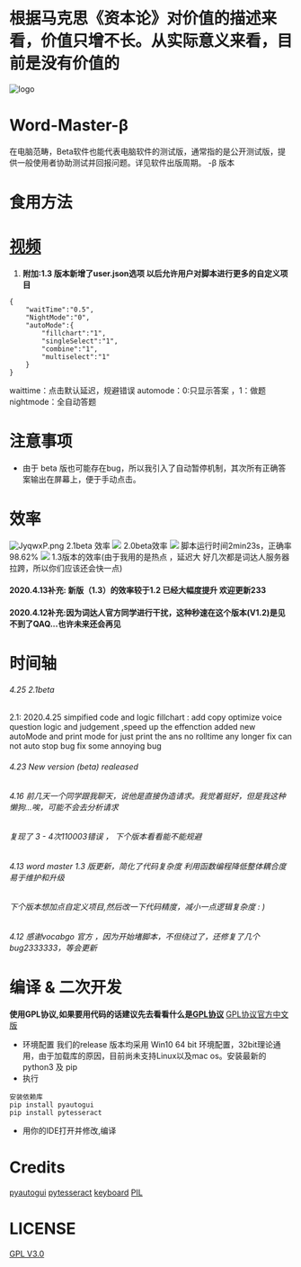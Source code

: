 # 根据马克思《资本论》对价值的描述来看，价值只增不长。从实际意义来看，目前是没有价值的
![logo](https://s1.ax1x.com/2020/04/08/GRyPCq.png "logo")
# Word-Master-β
在电脑范畴，Beta软件也能代表电脑软件的测试版，通常指的是公开测试版，提供一般使用者协助测试并回报问题。详见软件出版周期。 -β 版本
# 食用方法
# [视频](https://b23.tv/BV1Vz41187T9 "release")

1. **附加:1.3 版本新增了user.json选项 以后允许用户对脚本进行更多的自定义项目**
```
{
    "waitTime":"0.5",
    "NightMode":"0",
    "autoMode":{
        "fillchart":"1",
        "singleSelect":"1",
        "combine":"1",
        "multiselect":"1"
    }
}
```
waittime：点击默认延迟，规避错误
automode：0:只显示答案 ，1：做题
nightmode：全自动答题
# 注意事项
-   由于 beta 版也可能存在bug，所以我引入了自动暂停机制，其次所有正确答案输出在屏幕上，便于手动点击。

# 效率
![JyqwxP.png](https://s1.ax1x.com/2020/04/25/JyqwxP.png)
2.1beta 效率
![](https://s1.ax1x.com/2020/04/23/JwLwL9.png)
2.0beta效率
![](https://s1.ax1x.com/2020/04/08/GRfEWj.png)
脚本运行时间2min23s，正确率98.62%
![](https://s1.ax1x.com/2020/04/13/GjrGgP.png)
1.3版本的效率(由于我用的是热点 ，延迟大 好几次都是词达人服务器拉跨，所以你们应该还会快一点)
#### 2020.4.13补充: 新版（1.3）的效率较于1.2 已经大幅度提升 欢迎更新233
#### 2020.4.12补充:因为词达人官方同学进行干扰，这种秒速在这个版本(V1.2)是见不到了QAQ...也许未来还会再见

# 时间轴
###### 4.25 2.1beta
2.1: 
2020.4.25
simpified code and logic
fillchart : add copy
optimize voice question logic and judgement ,speed up the effenction
added new autoMode and print mode for just print the ans 
no rolltime any longer
fix can not auto stop bug
fix some annoying bug

###### 4.23 New version (beta) realeased
###### 4.16 前几天一个同学跟我聊天，说他是直接伪造请求。我觉着挺好，但是我这种懒狗...唉，可能不会去分析请求
###### 复现了 3 - 4次110003错误 ， 下个版本看看能不能规避
###### 4.13 word master 1.3 版更新，简化了代码复杂度 利用函数编程降低整体耦合度 易于维护和升级
###### 下个版本想加点自定义项目,然后改一下代码精度，减小一点逻辑复杂度 : )
###### 4.12 感谢vocabgo 官方 ，因为开始堵脚本，不但绕过了，还修复了几个bug2333333，等会更新

# 编译 & 二次开发
**使用GPL协议,如果要用代码的话建议先去看看什么是[GPL协议](https://www.gnu.org/licenses/gpl-3.0.html "GPL协议")**
[GPL协议官方中文版](https://jxself.org/translations/gpl-3.zh.shtml "GPL协议")
-  环境配置
我们的release 版本均采用 Win10 64 bit 环境配置，32bit理论通用，由于加载库的原因，目前尚未支持Linux以及mac os。安装最新的python3 及 pip
- 执行
```
安装依赖库
pip install pyautogui
pip install pytesseract

```
- 用你的IDE打开并修改,编译
# Credits
[pyautogui](https://github.com/asweigart/pyautogui "pyautogui")
[pytesseract](https://github.com/madmaze/pytesseract "pytesseract")
[keyboard](https://github.com/boppreh/keyboard "keyboard")
[PIL](https://github.com/python-pillow/Pillow "pillow")

# LICENSE
[GPL V3.0](LICENSE "GPL V3.0")
